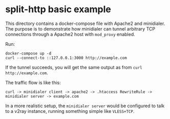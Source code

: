 # split-http basic example

This directory contains a docker-compose file with Apache2 and minidialer. The
purpose is to demonstrate how minidialer can tunnel arbitrary TCP connections
through a Apache2 host with `mod_proxy` enabled.

Run:

```
docker-compose up -d
curl --connect-to ::127.0.0.1:3000 http://example.com
```

If the tunnel succeeds, you will get the same output as from `curl http://example.com`.

The traffic flow is like this:

```
curl -> minidialer client -> apache2 -> .htaccess RewriteRule -> minidialer server -> example.com
```

In a more realistic setup, the `minidialer server` would be configured to talk
to a v2ray instance, running something simple like `VLESS+TCP`.
